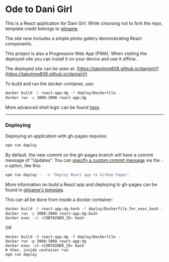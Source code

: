 # Ode to Dani Girl #

This is a React application for Dani Girl. While choosing not to fork the repo, template credit belongs to [gitname](https://github.com/gitname/react-gh-pages/tree/master).

The site now includes a simple photo gallery demonstrating React components.

This project is also a Progressive Web App (PWA). When visiting the deployed site you can install it on your device and use it offline.

The deployed site can be seen at:
[https://takotime808.github.io/danigirl/](https://takotime808.github.io/danigirl/)

To build and run the docker container, use:
```sh
docker build -t react-app:dg -f deploy/Dockerfile .
docker run -p 3000:3000 react-app:dg
```
More advanced shell logic can be found [here](deploy/README.md).

----
### Deploying ###

Deploying an application with gh-pages requires:
```sh
npm run deploy
```
By default, the new commit on the gh-pages branch will have a commit message of "Updates". You can [specify a custom commit message](https://github.com/gitname/react-gh-pages/issues/80#issuecomment-1042449820) via the `-m` option, like this:
```sh
npm run deploy -- -m "Deploy React app to GitHub Pages"
```

More information on build a React app and deploying to gh-pages can be found in [gitname's template](https://github.com/gitname/react-gh-pages/tree/master).

This can all be done from inside a docker container:
```sh
docker build -t react-app:dg-bash -f deploy/Dockerfile_for_exec_bash .
docker run -p 3000:3000 react-app:dg-bash
docker exec -it <CONTAINER_ID> bash
```

OR

```
docker build -t react-app:dg -f deploy/Dockerfile .
docker run -p 3000:3000 react-app:dg
docker exec -it <CONTAINER_ID> bash
# then, inside container run
npm run deploy
```